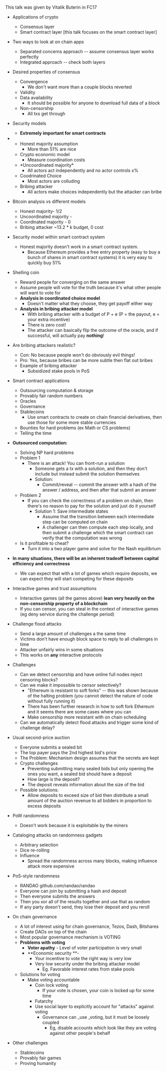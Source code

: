 This talk was given by Vitalik Buterin in FC17



* Applications of crypto
  * Consensus layer
  * Smart contract layer \[this talk focuses on the smart contract layer\]

* Two ways to look at on chain apps
  * Separated concerns approach -- assume consensus layer works perfectly
  * Integrated approach -- check both layers

* Desired properties of consensus
  * Convergence
    * We don't want more than a couple blocks reverted
  * Validity
  * Data availability
    * It should be possible for anyone to download full data of a block
  * Non-censorship
    * All txs get through
* Security models
  * **Extremely important for smart contracts**
* * Honest majority assumption
    * More than 51% are nice
  * Crypto economic model
    * Measure coordination costs
  * \*Uncoordinated majority\*
    * All actors act independently and no actor controls x%
  * Coodrinated Choice
    * Most actors are colluding
  * Bribing attacker
    * All actors make choices independently but the attacker can bribe

* Bitcoin analysis vs different models
  * Honest majority- 1/2
  * Uncoordinated majority -
  * Coordinated majority - 0
  * Bribing attacker ~13.2 \* k budget, 0 cost

* Security model within smart contract system
  * Honest majority doesn't work in a smart contract system.
    * Because Ethereum provides a free entry property \(easy to buy a bunch of shares in smart contract systems\) it is very easy to quickly buy 51%

* Shelling coin
  * Reward people for converging on the same answer
  * Assume people will vote for the truth because it's what other people will want to vote for
  * **Analysis in coordinated choice model**
    * Doesn't matter what they choose, they get payoff either way
  * **Analysis in bribing attacker model**
    * With bribing attacker with a budget of P + e \(P = the payout, e = your extra incentive\)
    * There is zero cost!
    * The attacker can basically flip the outcome of the oracle, and if successful, will actually pay **nothing**!
* Are bribing attackers realistic?
  * Con: No because people won't do obviously evil things!
  * Pro: Yes, because bribes can be more subtle then flat out bribes
  * Example of bribing attacker
    * Subsidized stake pools in PoS

* Smart contract applications
  * Outsourcing computation & storage
  * Provably fair random numbers
  * Oracles
  * Governance
  * Stablecoins
    * Use smart contracts to create on chain financial derivatives, then use those for some more stable currencies 
  * Bounties for hard problems \(ex Math or CS problems\)
  * Telling the time

* **Outsourced computation:**
  * Solving NP hard problems
  * Problem 1
    * There is an attack! You can front-run a solution
      * Someone gets a tx with a solution, and then they don't include but instead submit the solution themselves
      * Solution:
        * Commit/reveal -- commit the answer with a hash of the answer / address, and then after that submit an answer
  * Problem 2
    * If you can check the correctness of a problem on chain, then there's no reason to pay for the solution and just do it yourself
      * Solution 1: Save intermediate states
        * Assume that the transition between each intermediate step can be computed on chain
        * A challenger can then compute each step locally, and then submit a challenge which the smart contract can verify that the computation was wrong
  * Is it profitable to cheat?
    * Turn it into a two player game and solve for the Nash equilibrium

* **In many situations, there will be an inherent tradeoff between capital efficiency and correctness**
  * We can expect that with a lot of games which require deposits, we can expect they will start competing for these deposits

* Interactive games and trust assumptions
  * Interactive games \(all the games above\) **lean very heavily on the non-censorship property of a blockchain**
  * If you can censor, you can steal in the context of interactive games \(eg deny service during the challenge period\)

* Challenge flood attacks
  * Send a large amount of challenges a the same time
  * Victims don't have enough block space to reply to all challenges in time
  * Attacker unfairly wins in some situations
  * This works on **any** interactive protocols

* Challenges
  * Can we detect censorship and have online full nodes reject censoring blocks?
  * Can we make it impossible to censor selectively?
    * "Ethereum is resistant to soft forks" -- this was shown because of the halting problem \(you cannot detect the nature of code without fully running it\)
    * There has been further research in how to soft fork Ethereum and it seems there are some cases where you can
    * Make censorship more resistant with on chain scheduling
  * Can we automatically detect flood attacks and trigger some kind of challenge delay?

* Usual second-price auction
  * Everyone submits a sealed bit
  * The top payer pays the 2nd highest bid's price
  * The Problem: Mechanism design assumes that the secrets are kept
  * Crypto challenges
    * Preventing submitting many sealed bids but only opening the ones you want, a sealed bid should have a deposit
    * How large is the deposit?
    * The deposit reveals information about the size of the bid
  * Possible solutions:
    * Allow deposits to exceed size of bid then distribute a small amount of the auction revenue to all bidders in proportion to excess deposits

* PoW randomness
  * Doesn't work because it is exploitable by the miners

* Cataloging attacks on randomness gadgets
  * Arbitrary selection
  * Dice re-rolling
  * Influence
    * Spread the randomness across many blocks, making influence attack more expensive

* PoS-style randomness
  * RANDAO github.com/randao/randao 
  * Everyone can join by submitting a hash and deposit
  * Then everyone submits the answers
  * Then you xor all of the results together and use that as random
  * If any party doesn't send, they lose their deposit and you reroll



* On chain governance
  * A lot of interest using for chain governance, Tezos, Dash, Bitshares
  * Create DAOs on top of the chain
  * Most popular governance mechanism is VOTING
  * **Problems with voting**
    * **Voter apathy** - Level of voter participation is very small
    * **Economic security **- 
      * Your incentive to vote the right way is very low
      * Very low security under the bribing attacker model
        * Eg. Favorable interest rates from stake pools
  * Solutions for voting
    * Make voting accountable
      * Coin lock voting
        * If your vote is chosen, your coin is locked up for some time
      * Futarchy
      * Use social layer to explicitly account for "attacks" against voting
        * Governance can _use _voting, but it must be loosely coupled
          * Eg, disable accounts which look like they are voting against other people's behalf

* Other challenges
  * Stablecoins
  * Provably fair games
  * Proving humanity





